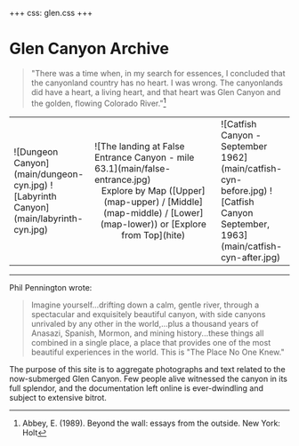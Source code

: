+++
css: glen.css
+++

<html><div class="center"></html>

# Glen Canyon Archive

> "There was a time when, in my search for essences, I concluded that the canyonland country has no heart. I was wrong. The canyonlands did have a heart, a living heart, and that heart was Glen Canyon and the golden, flowing Colorado River."[^1]

[^1]: Abbey, E. (1989). Beyond the wall: essays from the outside. New York: Holt

<html></div></div><table cols="3"><tbody><tr><td style="max-width: 150"></html>
![Dungeon Canyon](main/dungeon-cyn.jpg)
![Labyrinth Canyon](main/labyrinth-cyn.jpg)
<html></td><td></html>
![The landing at False Entrance Canyon - mile 63.1](main/false-entrance.jpg)
<center>
Explore by Map ([Upper](map-upper) / [Middle](map-middle) / [Lower](map-lower)) or [Explore from Top](hite)
</center>
<html></td><td style="max-width: 150"></html>
![Catfish Canyon - September 1962](main/catfish-cyn-before.jpg)
![Catfish Canyon September, 1963](main/catfish-cyn-after.jpg)
<html></td></tr></tbody></table><div class="container"></html>

<hr>

Phil Pennington wrote:

> Imagine yourself...drifting down a calm, gentle river, through a spectacular and exquisitely beautiful canyon, with side canyons unrivaled by any other in the world,...plus a thousand years of Anasazi, Spanish, Mormon, and mining history...these things all combined in a single place, a place that provides one of the most beautiful experiences in the world. 
This is "The Place No One Knew."

The purpose of this site is to aggregate photographs and text related to the now-submerged Glen Canyon. Few people alive witnessed the canyon in its full splendor, and the documentation left online is ever-dwindling and subject to extensive bitrot.

</div>
